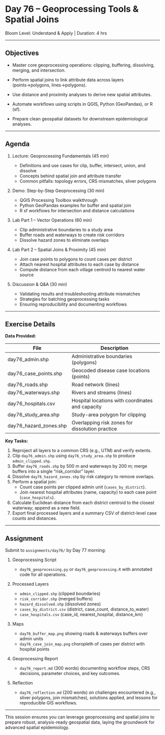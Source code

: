 # **Day 76 – Geoprocessing Tools & Spatial Joins**
  
Bloom Level: Understand & Apply | Duration: 4 hrs  

---

## Objectives  

- Master core geoprocessing operations: clipping, buffering, dissolving, merging, and intersection.  

- Perform spatial joins to link attribute data across layers (points→polygons, lines→polygons).  

- Use distance and proximity analyses to derive new spatial attributes.  

- Automate workflows using scripts in QGIS, Python (GeoPandas), or R (sf).  

- Prepare clean geospatial datasets for downstream epidemiological analyses.  

---

## Agenda  

1. Lecture: Geoprocessing Fundamentals (45 min)  
   - Definitions and use cases for clip, buffer, intersect, union, and dissolve  
   - Concepts behind spatial join and attribute transfer  
   - Common pitfalls: topology errors, CRS mismatches, sliver polygons  

2. Demo: Step-by-Step Geoprocessing (30 min)  
   - QGIS Processing Toolbox walkthrough  
   - Python GeoPandas examples for buffer and spatial join  
   - R sf workflows for intersection and distance calculations  

3. Lab Part 1 – Vector Operations (60 min)  
   - Clip administrative boundaries to a study area  
   - Buffer roads and waterways to create risk corridors  
   - Dissolve hazard zones to eliminate overlaps  

4. Lab Part 2 – Spatial Joins & Proximity (45 min)  
   - Join case points to polygons to count cases per district  
   - Attach nearest hospital attributes to each case by distance  
   - Compute distance from each village centroid to nearest water source  

5. Discussion & Q&A (30 min)  
   - Validating results and troubleshooting attribute mismatches  
   - Strategies for batching geoprocessing tasks  
   - Ensuring reproducibility and documenting workflows  

---

## Exercise Details  

**Data Provided:**  

| File                          | Description                                          |
|-------------------------------|------------------------------------------------------|
| day76_admin.shp               | Administrative boundaries (polygons)                 |
| day76_case_points.shp         | Geocoded disease case locations (points)             |
| day76_roads.shp               | Road network (lines)                                 |
| day76_waterways.shp           | Rivers and streams (lines)                           |
| day76_hospitals.csv           | Hospital locations with coordinates and capacity     |
| day76_study_area.shp          | Study-area polygon for clipping                      |
| day76_hazard_zones.shp        | Overlapping risk zones for dissolution practice      |

**Key Tasks:**  
1. Reproject all layers to a common CRS (e.g., UTM) and verify extents.  
2. Clip `day76_admin.shp` using `day76_study_area.shp` to produce `admin_clipped.shp`.  
3. Buffer `day76_roads.shp` by 500 m and waterways by 200 m; merge buffers into a single “risk_corridor” layer.  
4. Dissolve `day76_hazard_zones.shp` by risk category to remove overlaps.  
5. Perform a spatial join:  
   - Count case points per clipped admin unit (`cases_by_district`).  
   - Join nearest hospital attributes (name, capacity) to each case point (`case_hospitals`).  
6. Calculate Euclidean distance from each district centroid to the closest waterway; append as a new field.  
7. Export final processed layers and a summary CSV of district-level case counts and distances.  

---

## Assignment  

Submit to `assignments/day76/` by Day 77 morning:  

1. Geoprocessing Script  
   - `day76_geoprocessing.py` or `day76_geoprocessing.R` with annotated code for all operations.  

2. Processed Layers  
   - `admin_clipped.shp` (clipped boundaries)  
   - `risk_corridor.shp` (merged buffers)  
   - `hazard_dissolved.shp` (dissolved zones)  
   - `cases_by_district.csv` (district, case_count, distance_to_water)  
   - `case_hospitals.csv` (case_id, nearest_hospital, distance_km)  

3. Maps  
   - `day76_buffer_map.png` showing roads & waterways buffers over admin units  
   - `day76_case_join_map.png` choropleth of cases per district with hospital points  

4. Geoprocessing Report  
   - `day76_report.md` (300 words) documenting workflow steps, CRS decisions, parameter choices, and key outcomes.  

5. Reflection  
   - `day76_reflection.md` (200 words) on challenges encountered (e.g., sliver polygons, join mismatches), solutions applied, and lessons for reproducible GIS workflows.  

---

This session ensures you can leverage geoprocessing and spatial joins to prepare robust, analysis-ready geospatial data, laying the groundwork for advanced spatial epidemiology.
